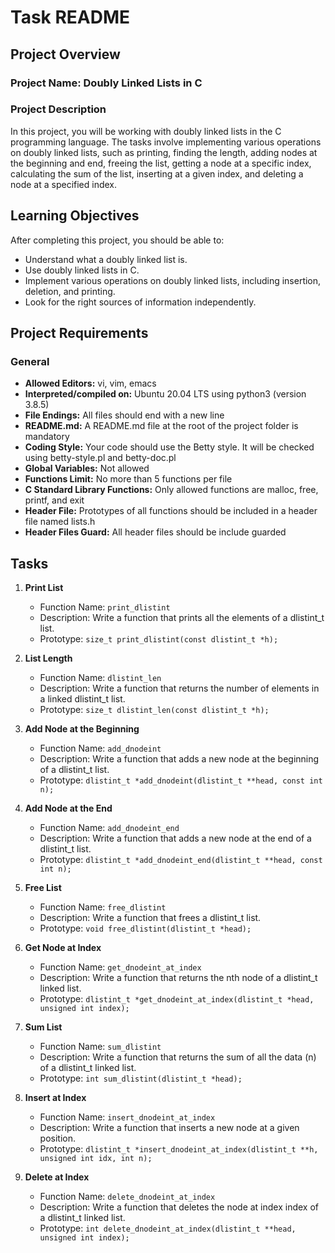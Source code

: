 # Task README

## Project Overview

### Project Name: Doubly Linked Lists in C

### Project Description

In this project, you will be working with doubly linked lists in the C programming language. The tasks involve implementing various operations on doubly linked lists, such as printing, finding the length, adding nodes at the beginning and end, freeing the list, getting a node at a specific index, calculating the sum of the list, inserting at a given index, and deleting a node at a specified index.

## Learning Objectives

After completing this project, you should be able to:

- Understand what a doubly linked list is.
- Use doubly linked lists in C.
- Implement various operations on doubly linked lists, including insertion, deletion, and printing.
- Look for the right sources of information independently.

## Project Requirements

### General

- **Allowed Editors:** vi, vim, emacs
- **Interpreted/compiled on:** Ubuntu 20.04 LTS using python3 (version 3.8.5)
- **File Endings:** All files should end with a new line
- **README.md:** A README.md file at the root of the project folder is mandatory
- **Coding Style:** Your code should use the Betty style. It will be checked using betty-style.pl and betty-doc.pl
- **Global Variables:** Not allowed
- **Functions Limit:** No more than 5 functions per file
- **C Standard Library Functions:** Only allowed functions are malloc, free, printf, and exit
- **Header File:** Prototypes of all functions should be included in a header file named lists.h
- **Header Files Guard:** All header files should be include guarded

## Tasks

1. **Print List**
    - Function Name: `print_dlistint`
    - Description: Write a function that prints all the elements of a dlistint_t list.
    - Prototype: `size_t print_dlistint(const dlistint_t *h);`

2. **List Length**
    - Function Name: `dlistint_len`
    - Description: Write a function that returns the number of elements in a linked dlistint_t list.
    - Prototype: `size_t dlistint_len(const dlistint_t *h);`

3. **Add Node at the Beginning**
    - Function Name: `add_dnodeint`
    - Description: Write a function that adds a new node at the beginning of a dlistint_t list.
    - Prototype: `dlistint_t *add_dnodeint(dlistint_t **head, const int n);`

4. **Add Node at the End**
    - Function Name: `add_dnodeint_end`
    - Description: Write a function that adds a new node at the end of a dlistint_t list.
    - Prototype: `dlistint_t *add_dnodeint_end(dlistint_t **head, const int n);`

5. **Free List**
    - Function Name: `free_dlistint`
    - Description: Write a function that frees a dlistint_t list.
    - Prototype: `void free_dlistint(dlistint_t *head);`

6. **Get Node at Index**
    - Function Name: `get_dnodeint_at_index`
    - Description: Write a function that returns the nth node of a dlistint_t linked list.
    - Prototype: `dlistint_t *get_dnodeint_at_index(dlistint_t *head, unsigned int index);`

7. **Sum List**
    - Function Name: `sum_dlistint`
    - Description: Write a function that returns the sum of all the data (n) of a dlistint_t linked list.
    - Prototype: `int sum_dlistint(dlistint_t *head);`

8. **Insert at Index**
    - Function Name: `insert_dnodeint_at_index`
    - Description: Write a function that inserts a new node at a given position.
    - Prototype: `dlistint_t *insert_dnodeint_at_index(dlistint_t **h, unsigned int idx, int n);`

9. **Delete at Index**
    - Function Name: `delete_dnodeint_at_index`
    - Description: Write a function that deletes the node at index index of a dlistint_t linked list.
    - Prototype: `int delete_dnodeint_at_index(dlistint_t **head, unsigned int index);`

